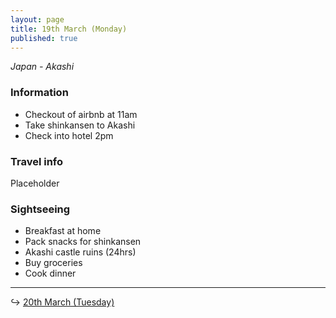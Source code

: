 ```yaml
---
layout: page
title: 19th March (Monday)
published: true
---
```

_Japan - Akashi_

### Information

- Checkout of airbnb at 11am
- Take shinkansen to Akashi
- Check into hotel 2pm

### Travel info

Placeholder

### Sightseeing

- Breakfast at home
- Pack snacks for shinkansen
- Akashi castle ruins (24hrs)
- Buy groceries
- Cook dinner 

<hr>

↪ [20th March (Tuesday)](/days/week2/20mar)
